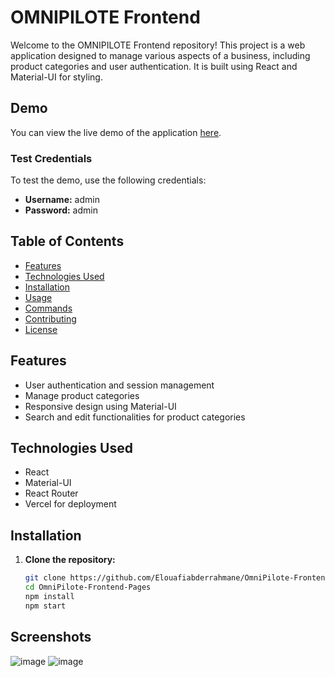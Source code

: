 # OMNIPILOTE Frontend

Welcome to the OMNIPILOTE Frontend repository! This project is a web application designed to manage various aspects of a business, including product categories and user authentication. It is built using React and Material-UI for styling.

## Demo

You can view the live demo of the application [here](https://omni-pilote-frontend-pages.vercel.app/).

### Test Credentials

To test the demo, use the following credentials:

- **Username:** admin
- **Password:** admin

## Table of Contents

- [Features](#features)
- [Technologies Used](#technologies-used)
- [Installation](#installation)
- [Usage](#usage)
- [Commands](#commands)
- [Contributing](#contributing)
- [License](#license)

## Features

- User authentication and session management
- Manage product categories
- Responsive design using Material-UI
- Search and edit functionalities for product categories

## Technologies Used

- React
- Material-UI
- React Router
- Vercel for deployment

## Installation

1. **Clone the repository:**

   ```bash
   git clone https://github.com/Elouafiabderrahmane/OmniPilote-Frontend-Pages.git
   cd OmniPilote-Frontend-Pages
   npm install
   npm start
## Screenshots
![image](https://github.com/user-attachments/assets/9bb55aaf-8db0-4e46-b75b-87fc49dcc360)
![image](https://github.com/user-attachments/assets/1f51a074-1a71-4463-b124-91ebdfee0406)

